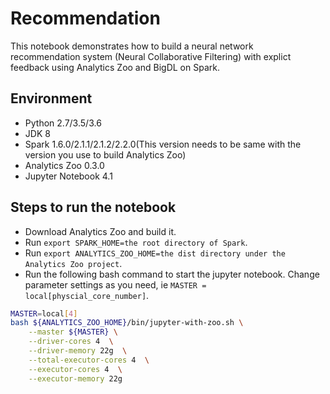 # Recommendation
This notebook demonstrates how to build a neural network recommendation system (Neural Collaborative Filtering) with explict feedback using Analytics Zoo and BigDL on Spark. 

## Environment
* Python 2.7/3.5/3.6
* JDK 8
* Spark 1.6.0/2.1.1/2.1.2/2.2.0(This version needs to be same with the version you use to build Analytics Zoo)
* Analytics Zoo 0.3.0
* Jupyter Notebook 4.1

## Steps to run the notebook
* Download Analytics Zoo and build it.
* Run `export SPARK_HOME=the root directory of Spark`.
* Run `export ANALYTICS_ZOO_HOME=the dist directory under the Analytics Zoo project`.
* Run the following bash command to start the jupyter notebook. Change parameter settings as you need, ie `MASTER = local[physcial_core_number]`.
```bash
MASTER=local[4]
bash ${ANALYTICS_ZOO_HOME}/bin/jupyter-with-zoo.sh \
    --master ${MASTER} \
    --driver-cores 4  \
    --driver-memory 22g  \
    --total-executor-cores 4  \
    --executor-cores 4  \
    --executor-memory 22g
```
